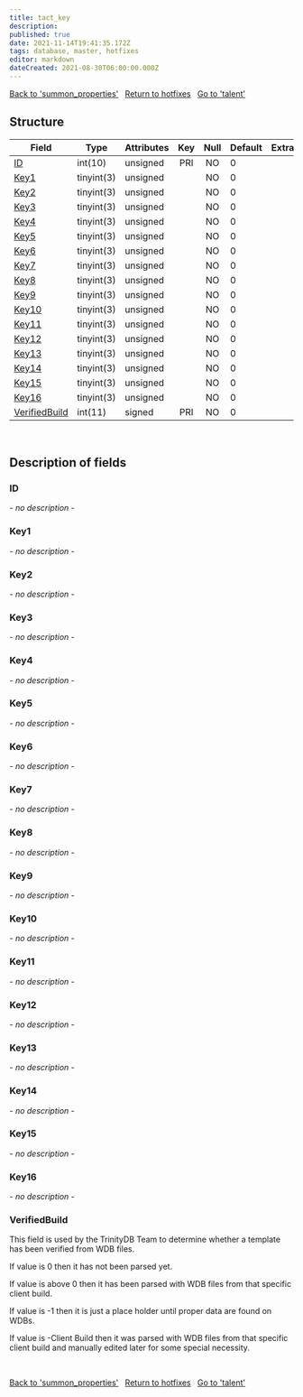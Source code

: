```yaml
---
title: tact_key
description: 
published: true
date: 2021-11-14T19:41:35.172Z
tags: database, master, hotfixes
editor: markdown
dateCreated: 2021-08-30T06:00:00.000Z
---
```


<a href="https://dev.trinitycore.info/en/database/master/hotfixes/summon_properties" class="mt-5 v-btn v-btn--depressed v-btn--flat v-btn--outlined theme--light v-size--default darkblue--text text--lighten-3"><span class="v-btn__content"><i aria-hidden="true" class="v-icon notranslate v-icon--left mdi mdi-arrow-left theme--light"></i><span>Back to 'summon_properties'</span></span></a>&nbsp;&nbsp;&nbsp;<a href="https://dev.trinitycore.info/en/database/master/hotfixes/home" class="mt-5 v-btn v-btn--depressed v-btn--flat v-btn--outlined theme--light v-size--default darkblue--text text--lighten-3"><span class="v-btn__content"><i aria-hidden="true" class="v-icon notranslate v-icon--left mdi mdi-home-outline theme--light"></i><span>Return to hotfixes</span></span></a>&nbsp;&nbsp;&nbsp;<a href="https://dev.trinitycore.info/en/database/master/hotfixes/talent" class="mt-5 v-btn v-btn--depressed v-btn--flat v-btn--outlined theme--light v-size--default darkblue--text text--lighten-3"><span class="v-btn__content"><span>Go to 'talent'</span><i aria-hidden="true" class="v-icon notranslate v-icon--right mdi mdi-arrow-right theme--light"></i></span></a>

## Structure

| Field | Type | Attributes | Key | Null | Default | Extra | Comment |
| --- | --- | --- | :---: | :---: | --- | --- | --- |
| [ID](#id) | int(10) | unsigned | PRI | NO | 0 |  |  |
| [Key1](#key1) | tinyint(3) | unsigned |  | NO | 0 |  |  |
| [Key2](#key2) | tinyint(3) | unsigned |  | NO | 0 |  |  |
| [Key3](#key3) | tinyint(3) | unsigned |  | NO | 0 |  |  |
| [Key4](#key4) | tinyint(3) | unsigned |  | NO | 0 |  |  |
| [Key5](#key5) | tinyint(3) | unsigned |  | NO | 0 |  |  |
| [Key6](#key6) | tinyint(3) | unsigned |  | NO | 0 |  |  |
| [Key7](#key7) | tinyint(3) | unsigned |  | NO | 0 |  |  |
| [Key8](#key8) | tinyint(3) | unsigned |  | NO | 0 |  |  |
| [Key9](#key9) | tinyint(3) | unsigned |  | NO | 0 |  |  |
| [Key10](#key10) | tinyint(3) | unsigned |  | NO | 0 |  |  |
| [Key11](#key11) | tinyint(3) | unsigned |  | NO | 0 |  |  |
| [Key12](#key12) | tinyint(3) | unsigned |  | NO | 0 |  |  |
| [Key13](#key13) | tinyint(3) | unsigned |  | NO | 0 |  |  |
| [Key14](#key14) | tinyint(3) | unsigned |  | NO | 0 |  |  |
| [Key15](#key15) | tinyint(3) | unsigned |  | NO | 0 |  |  |
| [Key16](#key16) | tinyint(3) | unsigned |  | NO | 0 |  |  |
| [VerifiedBuild](#verifiedbuild) | int(11) | signed | PRI | NO | 0 |  |  |
&nbsp;
## Description of fields

### ID
*- no description -*
&nbsp;

### Key1
*- no description -*
&nbsp;

### Key2
*- no description -*
&nbsp;

### Key3
*- no description -*
&nbsp;

### Key4
*- no description -*
&nbsp;

### Key5
*- no description -*
&nbsp;

### Key6
*- no description -*
&nbsp;

### Key7
*- no description -*
&nbsp;

### Key8
*- no description -*
&nbsp;

### Key9
*- no description -*
&nbsp;

### Key10
*- no description -*
&nbsp;

### Key11
*- no description -*
&nbsp;

### Key12
*- no description -*
&nbsp;

### Key13
*- no description -*
&nbsp;

### Key14
*- no description -*
&nbsp;

### Key15
*- no description -*
&nbsp;

### Key16
*- no description -*
&nbsp;

### VerifiedBuild
This field is used by the TrinityDB Team to determine whether a template has been verified from WDB files.

If value is 0 then it has not been parsed yet.

If value is above 0 then it has been parsed with WDB files from that specific client build.

If value is -1 then it is just a place holder until proper data are found on WDBs.

If value is -Client Build then it was parsed with WDB files from that specific client build and manually edited later for some special necessity.

&nbsp;

<a href="https://dev.trinitycore.info/en/database/master/hotfixes/summon_properties" class="mt-5 v-btn v-btn--depressed v-btn--flat v-btn--outlined theme--light v-size--default darkblue--text text--lighten-3"><span class="v-btn__content"><i aria-hidden="true" class="v-icon notranslate v-icon--left mdi mdi-arrow-left theme--light"></i><span>Back to 'summon_properties'</span></span></a>&nbsp;&nbsp;&nbsp;<a href="https://dev.trinitycore.info/en/database/master/hotfixes/home" class="mt-5 v-btn v-btn--depressed v-btn--flat v-btn--outlined theme--light v-size--default darkblue--text text--lighten-3"><span class="v-btn__content"><i aria-hidden="true" class="v-icon notranslate v-icon--left mdi mdi-home-outline theme--light"></i><span>Return to hotfixes</span></span></a>&nbsp;&nbsp;&nbsp;<a href="https://dev.trinitycore.info/en/database/master/hotfixes/talent" class="mt-5 v-btn v-btn--depressed v-btn--flat v-btn--outlined theme--light v-size--default darkblue--text text--lighten-3"><span class="v-btn__content"><span>Go to 'talent'</span><i aria-hidden="true" class="v-icon notranslate v-icon--right mdi mdi-arrow-right theme--light"></i></span></a>

